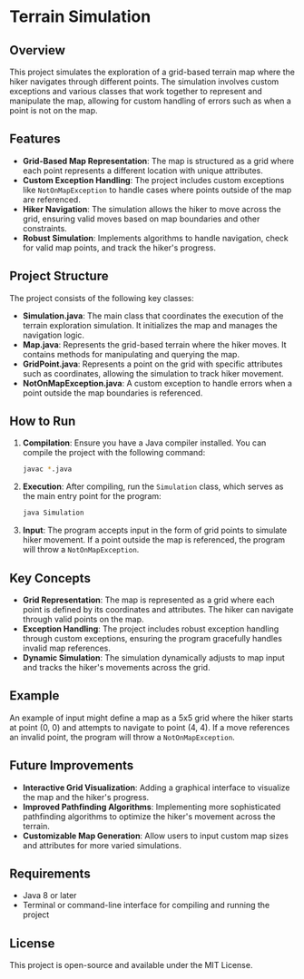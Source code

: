 # Terrain Simulation

## Overview

This project simulates the exploration of a grid-based terrain map where the hiker navigates through different points. The simulation involves custom exceptions and various classes that work together to represent and manipulate the map, allowing for custom handling of errors such as when a point is not on the map.

## Features

- **Grid-Based Map Representation**: The map is structured as a grid where each point represents a different location with unique attributes.
- **Custom Exception Handling**: The project includes custom exceptions like `NotOnMapException` to handle cases where points outside of the map are referenced.
- **Hiker Navigation**: The simulation allows the hiker to move across the grid, ensuring valid moves based on map boundaries and other constraints.
- **Robust Simulation**: Implements algorithms to handle navigation, check for valid map points, and track the hiker's progress.

## Project Structure

The project consists of the following key classes:

- **Simulation.java**: The main class that coordinates the execution of the terrain exploration simulation. It initializes the map and manages the navigation logic.
- **Map.java**: Represents the grid-based terrain where the hiker moves. It contains methods for manipulating and querying the map.
- **GridPoint.java**: Represents a point on the grid with specific attributes such as coordinates, allowing the simulation to track hiker movement.
- **NotOnMapException.java**: A custom exception to handle errors when a point outside the map boundaries is referenced.

## How to Run

1. **Compilation**: Ensure you have a Java compiler installed. You can compile the project with the following command:
   ```bash
   javac *.java
   ```

2. **Execution**: After compiling, run the `Simulation` class, which serves as the main entry point for the program:
   ```bash
   java Simulation
   ```

3. **Input**: The program accepts input in the form of grid points to simulate hiker movement. If a point outside the map is referenced, the program will throw a `NotOnMapException`.

## Key Concepts

- **Grid Representation**: The map is represented as a grid where each point is defined by its coordinates and attributes. The hiker can navigate through valid points on the map.
- **Exception Handling**: The project includes robust exception handling through custom exceptions, ensuring the program gracefully handles invalid map references.
- **Dynamic Simulation**: The simulation dynamically adjusts to map input and tracks the hiker's movements across the grid.

## Example

An example of input might define a map as a 5x5 grid where the hiker starts at point (0, 0) and attempts to navigate to point (4, 4). If a move references an invalid point, the program will throw a `NotOnMapException`.

## Future Improvements

- **Interactive Grid Visualization**: Adding a graphical interface to visualize the map and the hiker's progress.
- **Improved Pathfinding Algorithms**: Implementing more sophisticated pathfinding algorithms to optimize the hiker's movement across the terrain.
- **Customizable Map Generation**: Allow users to input custom map sizes and attributes for more varied simulations.

## Requirements

- Java 8 or later
- Terminal or command-line interface for compiling and running the project

## License

This project is open-source and available under the MIT License.
